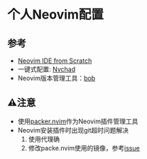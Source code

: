 # 个人Neovim配置

## 参考
- [Neovim IDE from Scratch](https://www.youtube.com/watch?v=ctH-a-1eUME&t=11s "Youtube - 
chris@machine")
- 一键式配置: [Nvchad](https://nvchad.com/)
- Neovim版本管理工具：[bob
](https://github.com/MordechaiHadad/bob)

## ⚠️注意
- 使用[packer.nvim](https://github.com/wbthomason/packer.nvim)作为Neovim插件管理工具
- Neovim安装插件时出现git超时问题解决
	1. 使用代理确
	2. 修改packe.nvim使用的镜像，参考[issue](https://github.com/nshen/learn-neovim-lua/issues/18)

